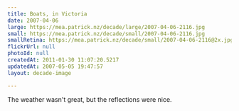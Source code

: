 ```yaml
---
title: Boats, in Victoria
date: 2007-04-06
large: https://mea.patrick.nz/decade/large/2007-04-06-2116.jpg
small: https://mea.patrick.nz/decade/small/2007-04-06-2116.jpg
smallRetina: https://mea.patrick.nz/decade/small/2007-04-06-2116@2x.jpg
flickrUrl: null
photoId: null
createdAt: 2011-01-30 11:07:20.5217
updatedAt: 2007-05-05 19:47:57
layout: decade-image

---
```

The weather wasn't great, but the reflections were nice.
